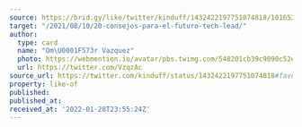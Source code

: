 ```yaml
---
source: https://brid.gy/like/twitter/kinduff/1432422197751074818/101652953
target: "/2021/08/10/20-consejos-para-el-futuro-tech-lead/"
author:
  type: card
  name: "Om\U0001F573r Vazquez"
  photo: https://webmention.io/avatar/pbs.twimg.com/548201cb39c9090c52e8e263ae746921a9a589f8f3581e47ff454896e0e005ba.jpg
  url: https://twitter.com/VzqzAc
source_url: https://twitter.com/kinduff/status/1432422197751074818#favorited-by-101652953
property: like-of
published: 
published_at: 
received_at: '2022-01-28T23:55:24Z'
---
```



